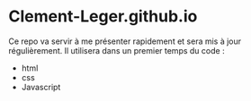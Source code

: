 # Clement-Leger.github.io
Ce repo va servir à me présenter rapidement et sera mis à jour régulièrement.
Il utilisera dans un premier temps du code :
- html
- css
- Javascript